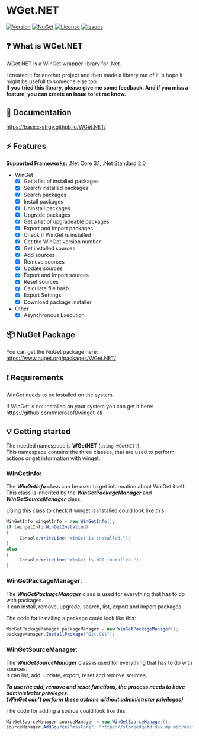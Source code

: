 # WGet.NET

[![Version](https://img.shields.io/github/v/release/basicx-StrgV/WGet.NET?label=Version)](https://github.com/basicx-StrgV/WGet.NET/releases)
[![NuGet](https://img.shields.io/nuget/dt/WGet.NET?label=NuGet%20Downloads)](https://www.nuget.org/packages/WGet.NET/)
[![License](https://img.shields.io/github/license/basicx-strgv/WGet.NET)](https://github.com/basicx-StrgV/WGet.NET/blob/main/LICENSE)
[![Issues](https://img.shields.io/github/issues/basicx-StrgV/WGet.NET)](https://github.com/basicx-StrgV/WGet.NET/issues)

## ❓ What is WGet.NET

WGet.NET is a WinGet wrapper library for .Net.

I created it for another project and then made a library out of it in hope it might be usefull to someone else too.  
**If you tried this library, please give me some feedback. And if you miss a feature, you can create an issue to let me know.**

## 📓 Documentation

https://basicx-strgv.github.io/WGet.NET/

## ⚡ Features

**Supported Frameworks:** .Net Core 3.1, .Net Standard 2.0

- WinGet
  - [x] Get a list of installed packages
  - [x] Search installed packages
  - [x] Search packages
  - [x] Install packages
  - [x] Uninstall packages
  - [x] Upgrade packages
  - [x] Get a list of upgradeable packages
  - [x] Export and Import packages
  - [x] Check if WinGet is installed
  - [x] Get the WinGet version number
  - [x] Get installed sources
  - [x] Add sources
  - [x] Remove sources
  - [x] Update sources
  - [x] Export and Import sources
  - [x] Reset sources
  - [x] Calculate file hash
  - [x] Export Settings
  - [x] Download package installer
- Other
  - [x] Asynchronous Execution

## 📦 NuGet Package

You can get the NuGet package here: https://www.nuget.org/packages/WGet.NET/

## ❗ Requirements

WinGet needs to be installed on the system.

If WinGet is not installed on your system you can get it here: https://github.com/microsoft/winget-cli

## 💡 Getting started 

The needed namespace is **WGetNET** (`using WGetNET;`).  
This namespace contains the three classes, that are used to perform actions or get information with winget.

### WinGetInfo:  
The ***WinGetInfo*** class can be used to get information about WinGet itself.  
This class is inherited by the ***WinGetPackageManager*** and ***WinGetSourceManager*** class.

USing this class to check if winget is installed could look like this:
```csharp
WinGetInfo wingetInfo = new WinGetInfo();
if (wingetInfo.WinGetInstalled)
{
     Console.WriteLine("WinGet is installed.");
}
else
{
     Console.WriteLine("WinGet is NOT installed.");
}
```

### WinGetPackageManager:  
The ***WinGetPackageManager*** class is used for everything that has to do with packages.  
It can install, remove, upgrade, search, list, export and import packages.

The code for installing a package could look like this:
```csharp
WinGetPackageManager packageManager = new WinGetPackageManager();
packageManager.InstallPackage("Git.Git");
```

### WinGetSourceManager:  
The ***WinGetSourceManager*** class is used for everything that has to do with sources.  
It can list, add, update, export, reset and remove sources.

***To use the add, remove and reset functions, the process needs to have administrator privileges.  
(WinGet can’t perform these actions without administrator privileges)***

The code for adding a source could look like this:
```csharp
WinGetSourceManager sourceManager = new WinGetSourceManager();
sourceManager.AddSource("msstore", "https://storeedgefd.dsx.mp.microsoft.com/v9.0", "Microsoft.Rest");
```
